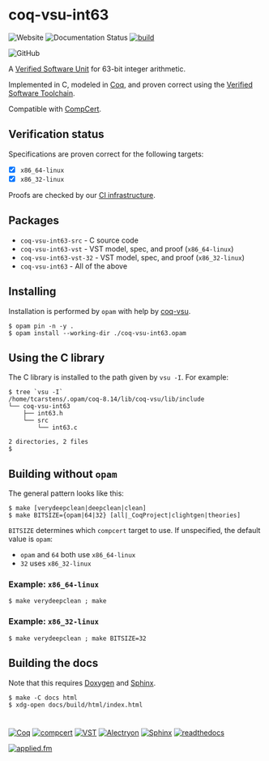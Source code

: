 # coq-vsu-int63

![Website](https://img.shields.io/website?url=https%3A%2F%2Fcoq-vsu-int63.readthedocs.io)
![Documentation Status](https://readthedocs.org/projects/coq-vsu-int63/badge/?version=latest)
[![build](https://github.com/appliedfm/coq-vsu-int63/actions/workflows/build.yml/badge.svg)](https://github.com/appliedfm/coq-vsu-int63/actions/workflows/build.yml)

![GitHub](https://img.shields.io/github/license/appliedfm/coq-vsu-int63)

A [Verified Software Unit](https://github.com/appliedfm/coq-vsu) for 63-bit integer arithmetic.

Implemented in C, modeled in [Coq](https://coq.inria.fr), and proven correct using the [Verified Software Toolchain](https://vst.cs.princeton.edu/).

Compatible with [CompCert](https://compcert.org/).


## Verification status

Specifications are proven correct for the following targets:

- [x] `x86_64-linux`
- [x] `x86_32-linux`

Proofs are checked by our [CI infrastructure](https://github.com/appliedfm/coq-vsu-int63/actions/workflows/build.yml).


## Packages

* `coq-vsu-int63-src` - C source code
* `coq-vsu-int63-vst` - VST model, spec, and proof (`x86_64-linux`)
* `coq-vsu-int63-vst-32` - VST model, spec, and proof (`x86_32-linux`)
* `coq-vsu-int63` - All of the above

## Installing

Installation is performed by `opam` with help by [coq-vsu](https://github.com/appliedfm/coq-vsu).

```console
$ opam pin -n -y .
$ opam install --working-dir ./coq-vsu-int63.opam
```

## Using the C library

The C library is installed to the path given by `vsu -I`. For example:

```console
$ tree `vsu -I`
/home/tcarstens/.opam/coq-8.14/lib/coq-vsu/lib/include
└── coq-vsu-int63
    ├── int63.h
    └── src
        └── int63.c

2 directories, 2 files
$
```

## Building without `opam`

The general pattern looks like this:

```console
$ make [verydeepclean|deepclean|clean]
$ make BITSIZE={opam|64|32} [all|_CoqProject|clightgen|theories]
```

`BITSIZE` determines which `compcert` target to use. If unspecified, the default value is `opam`:

* `opam` and `64` both use `x86_64-linux`
* `32` uses `x86_32-linux`

### Example: `x86_64-linux`

```console
$ make verydeepclean ; make
```

### Example: `x86_32-linux`

```console
$ make verydeepclean ; make BITSIZE=32
```

## Building the docs

Note that this requires [Doxygen](https://www.doxygen.nl) and [Sphinx](https://www.sphinx-doc.org).

```console
$ make -C docs html
$ xdg-open docs/build/html/index.html
```


#

[![Coq](https://img.shields.io/badge/-Coq-royalblue)](https://github.com/coq/coq)
[![compcert](https://img.shields.io/badge/-compcert-pink)](https://compcert.org/)
[![VST](https://img.shields.io/badge/-VST-palevioletred)](https://vst.cs.princeton.edu/)
[![Alectryon](https://img.shields.io/badge/-Alectryon-orangered)](https://github.com/cpitclaudel/alectryon/)
[![Sphinx](https://img.shields.io/badge/-Sphinx-navy)](https://www.sphinx-doc.org)
[![readthedocs](https://img.shields.io/badge/-readthedocs-slateblue)](https://readthedocs.org)

[![applied.fm](https://img.shields.io/badge/-applied.fm-orchid)](https://applied.fm)
